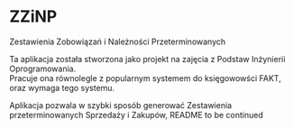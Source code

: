# ZZiNP

Zestawienia Zobowiązań i Należności Przeterminowanych

Ta aplikacja została stworzona jako projekt na zajęcia z Podstaw Inżynierii Oprogramowania.  
Pracuje ona równolegle z popularnym systemem do księgowowści FAKT, oraz wymaga tego systemu.

Aplikacja pozwala w szybki sposób generować Zestawienia przeterminowanych Sprzedaży i Zakupów,
README to be continued

